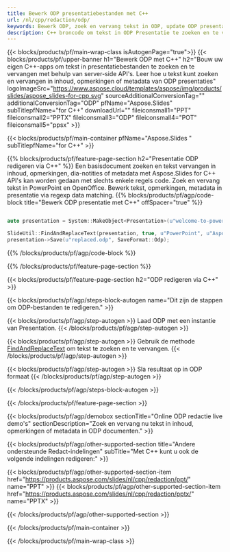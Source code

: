 ```yaml
---
title: Bewerk ODP presentatiebestanden met C++
url: /nl/cpp/redaction/odp/
keywords: Bewerk ODP, zoek en vervang tekst in ODP, update ODP presentatie
description: C++ broncode om tekst in ODP Presentatie te zoeken en te vervangen.
---
```


{{< blocks/products/pf/main-wrap-class isAutogenPage="true">}}
{{< blocks/products/pf/upper-banner h1="Bewerk ODP met C++" h2="Bouw uw eigen C++-apps om tekst in presentatiebestanden te zoeken en te vervangen met behulp van server-side API's. Leer hoe u tekst kunt zoeken en vervangen in inhoud, opmerkingen of metadata van ODP presentaties" logoImageSrc="https://www.aspose.cloud/templates/aspose/img/products/slides/aspose_slides-for-cpp.svg" sourceAdditionalConversionTag="" additionalConversionTag="ODP" pfName="Aspose.Slides" subTitlepfName="for C++" downloadUrl="" fileiconsmall1="PPT" fileiconsmall2="PPTX" fileiconsmall3="ODP" fileiconsmall4="POT" fileiconsmall5="ppsx" >}}

{{< blocks/products/pf/main-container pfName="Aspose.Slides " subTitlepfName="for C++" >}}

{{% blocks/products/pf/feature-page-section  h2="Presentatie ODP redigeren via C++" %}}
Een basisdocument zoeken en tekst vervangen in inhoud, opmerkingen, dia-notities of metadata met Aspose.Slides for C++ API's kan worden gedaan met slechts enkele regels code. Zoek en vervang tekst in PowerPoint en OpenOffice. Bewerk tekst, opmerkingen, metadata in presentatie via regexp data matching.
{{% blocks/products/pf/agp/code-block title="Bewerk ODP presentatie met C++" offSpacer="true" %}}

```cpp

auto presentation = System::MakeObject<Presentation>(u"welcome-to-powerpoint.odp");

SlideUtil::FindAndReplaceText(presentation, true, u"PowerPoint", u"Aspose.Slides", nullptr);
presentation->Save(u"replaced.odp", SaveFormat::Odp);	
```

{{% /blocks/products/pf/agp/code-block %}}

{{% /blocks/products/pf/feature-page-section %}}

{{< blocks/products/pf/feature-page-section  h2="ODP redigeren via C++" >}}

{{< blocks/products/pf/agp/steps-block-autogen name="Dit zijn de stappen om ODP-bestanden te redigeren." >}}

{{< blocks/products/pf/agp/step-autogen >}}
Laad ODP met een instantie van Presentation.
{{< /blocks/products/pf/agp/step-autogen >}}

{{< blocks/products/pf/agp/step-autogen >}}
Gebruik de methode [FindAndReplaceText](https://reference.aspose.com/slides/cpp/aspose.slides.util/slideutil/findandreplacetext/) om tekst te zoeken en te vervangen.
{{< /blocks/products/pf/agp/step-autogen >}}

{{< blocks/products/pf/agp/step-autogen >}}
Sla resultaat op in ODP formaat
{{< /blocks/products/pf/agp/step-autogen >}}

{{< /blocks/products/pf/agp/steps-block-autogen >}}

{{< /blocks/products/pf/feature-page-section >}}

{{< blocks/products/pf/agp/demobox sectionTitle="Online ODP redactie live demo's" sectionDescription="Zoek en vervang nu tekst in inhoud, opmerkingen of metadata in ODP documenten." >}}

{{< blocks/products/pf/agp/other-supported-section title="Andere ondersteunde Redact-indelingen" subTitle="Met C++ kunt u ook de volgende indelingen redigeren:" >}}

{{< blocks/products/pf/agp/other-supported-section-item href="https://products.aspose.com/slides/nl/cpp/redaction/ppt/" name="PPT" >}}
{{< blocks/products/pf/agp/other-supported-section-item href="https://products.aspose.com/slides/nl/cpp/redaction/pptx/" name="PPTX" >}}


{{< /blocks/products/pf/agp/other-supported-section >}}

{{< /blocks/products/pf/main-container >}}
    
{{< /blocks/products/pf/main-wrap-class >}}